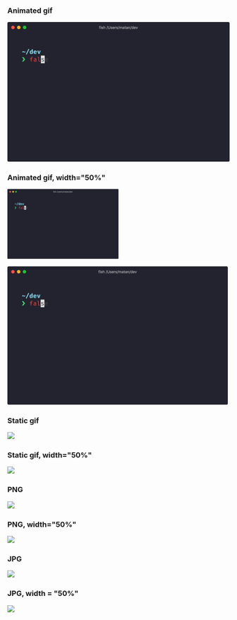 ### Animated gif

<img
  src="https://raw.githubusercontent.com/starship/starship/master/media/demo.gif"
/>


### Animated gif, width="50%"

<img
  src="https://raw.githubusercontent.com/starship/starship/master/media/demo.gif"
  width="50%"
/>


<img
  src="https://raw.githubusercontent.com/starship/starship/master/media/demo.gif"
  width="500px"
/>

### Static gif

<img
  src="https://user-images.githubusercontent.com/12915136/179797845-9016b3eb-6112-48b1-b110-00b6811b30c5.gif"
/>


### Static gif, width="50%"

<img
  src="https://user-images.githubusercontent.com/12915136/179797845-9016b3eb-6112-48b1-b110-00b6811b30c5.gif"
  width="50%"
/>


### PNG

<img
  src="https://user-images.githubusercontent.com/12915136/179808988-ef7cde04-9962-4b44-9ce1-dec33e3c6066.png"
/>

### PNG, width="50%"

<img
  src="https://user-images.githubusercontent.com/12915136/179808988-ef7cde04-9962-4b44-9ce1-dec33e3c6066.png"
  width="50%"
/>


### JPG

<img
  src="https://user-images.githubusercontent.com/12915136/179808685-208a9655-c101-4f10-bf7d-77c6f06d9a0b.jpg"
/>


### JPG, width = "50%"

<img
  src="https://user-images.githubusercontent.com/12915136/179808685-208a9655-c101-4f10-bf7d-77c6f06d9a0b.jpg"
  width="50%"
/>
